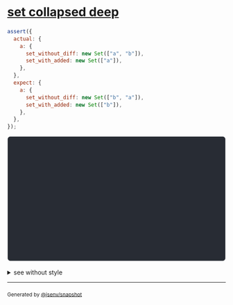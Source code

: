 # [set collapsed deep](../../set.test.js#L53)

```js
assert({
  actual: {
    a: {
      set_without_diff: new Set(["a", "b"]),
      set_with_added: new Set(["a"]),
    },
  },
  expect: {
    a: {
      set_without_diff: new Set(["b", "a"]),
      set_with_added: new Set(["b"]),
    },
  },
});
```

![img](throw.svg)

<details>
  <summary>see without style</summary>

```console
AssertionError: actual and expect are different

actual: {
  a: {
    set_without_diff: Set("a", "b"),
    set_with_added: Set(
      "a",
    ),
  },
}
expect: {
  a: {
    set_without_diff: Set("b", "a"),
    set_with_added: Set(
      "b",
    ),
  },
}
```

</details>


---

<sub>
  Generated by <a href="https://github.com/jsenv/core/tree/main/packages/tooling/snapshot">@jsenv/snapshot</a>
</sub>
